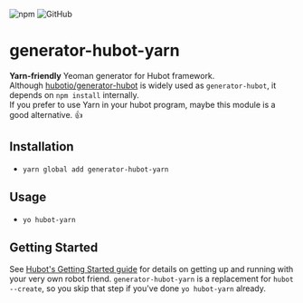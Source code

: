 ![npm](https://img.shields.io/npm/v/generator-hubot-yarn)
![GitHub](https://img.shields.io/github/license/7ma7X/generator-hubot-yarn)

# generator-hubot-yarn

**Yarn-friendly** Yeoman generator for Hubot framework.  
Although [hubotio/generator-hubot](https://github.com/hubotio/generator-hubot) is widely used as `generator-hubot`, it depends on `npm install` internally.  
If you prefer to use Yarn in your hubot program, maybe this module is a good alternative. :thumbsup:

## Installation

- `yarn global add generator-hubot-yarn`

## Usage

- `yo hubot-yarn`

## Getting Started

See [Hubot's Getting Started
guide](https://github.com/github/hubot/blob/master/docs/index.md) for
details on getting up and running with your very own robot friend.
`generator-hubot-yarn` is a replacement for `hubot --create`,
so you skip that step if you've done `yo hubot-yarn` already.
